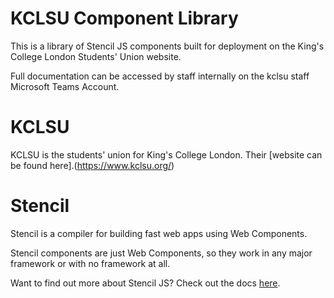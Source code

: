 
# KCLSU Component Library

This is a library of Stencil JS components built for deployment on the King's College London Students' Union website. 

Full documentation can be accessed by staff internally on the kclsu staff Microsoft Teams Account.

# KCLSU

KCLSU is the students' union for King's College London. Their [website can be found here].(https://www.kclsu.org/)

# Stencil

Stencil is a compiler for building fast web apps using Web Components.

Stencil components are just Web Components, so they work in any major framework or with no framework at all.

Want to find out more about Stencil JS? Check out the docs [here](https://stenciljs.com/docs/).
